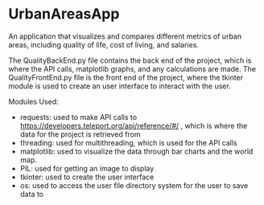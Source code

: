 # UrbanAreasApp
An application that visualizes and compares different metrics of urban areas, including quality of life, cost of living, and salaries.

The QualityBackEnd.py file contains the back end of the project, which is where the API calls, matplotlib graphs, and any calculations are made. 
The QualityFrontEnd.py file is the front end of the project, where the tkinter module is used to create an user interface to interact with the user.

Modules Used:
- requests: used to make API calls to https://developers.teleport.org/api/reference/#/ , which is where the data for the project is retrieved from
- threading: used for multithreading, which is used for the API calls
- matplotlib: used to visualize the data through bar charts and the world map.
- PIL: used for getting an image to display
- tkinter: used to create the user interface
- os: used to access the user file directory system for the user to save data to
